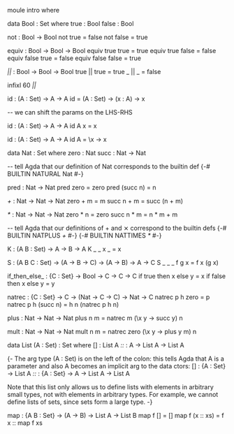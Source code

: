 moule intro where

data Bool : Set where
  true  : Bool
  false : Bool

not : Bool -> Bool
not true  = false
not false = true

equiv : Bool -> Bool -> Bool
equiv true  true  = true
equiv true  false = false
equiv false true  = false
equiv false false = true

_||_ : Bool -> Bool -> Bool
true || true = true
_    || _    = false

infixl 60 _||_


id : (A : Set) -> A -> A
id = \(A : Set) -> \(x : A) -> x

-- we can shift the params on the LHS-RHS

id : (A : Set) -> A -> A
id A x = x

id : (A : Set) -> A -> A
id A = \x -> x


data Nat : Set where
  zero : Nat
  succ : Nat -> Nat


-- tell Agda that our definition of Nat corresponds to the builtin def
{-# BUILTIN NATURAL Nat  #-}


pred : Nat -> Nat
pred zero = zero
pred (succ n) = n

_+_ : Nat -> Nat -> Nat
zero + m = m
succ n + m = succ (n + m)

_*_ : Nat -> Nat -> Nat
zero * n = zero
succ n * m = n * m + m

-- tell Agda that our definitions of + and ⨯ correspond to the builtin defs
{-# BUILTIN NATPLUS  _+_ #-}
{-# BUILTIN NATTIMES _*_ #-}


K : (A B : Set) -> A -> B -> A
K _ _ x _ = x

S : (A B C : Set) -> (A -> B -> C) -> (A -> B) -> A -> C
S _ _ _ f g x = f x (g x)


if_then_else_ : {C : Set} -> Bool -> C -> C -> C
if true then x else y = x
if false then x else y = y

natrec : {C : Set} -> C -> (Nat -> C -> C) -> Nat -> C
natrec p h zero = p
natrec p h (succ n) = h n (natrec p h n)

plus : Nat -> Nat -> Nat
plus n m = natrec m (\x y -> succ y) n

mult : Nat -> Nat -> Nat
mult n m = natrec zero (\x y -> plus y m) n




data List (A : Set) : Set where
  []   : List A
  _::_ : A -> List A -> List A

{-
The arg type (A : Set) is on the left of the colon: this tells Agda that A is a parameter and also A becomes an implicit arg to the data ctors:
    []   : {A : Set} -> List A
    _::_ : {A : Set} -> A -> List A -> List A

Note that this list only allows us to define lists with elements in arbitrary small types, not with elements in arbitrary types. For example, we cannot define lists of sets, since sets form a large type.
-}

map : {A B : Set} -> (A -> B) -> List A -> List B
map f [] = []
map f (x :: xs) = f x :: map f xs
